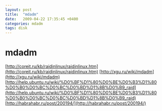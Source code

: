 ```yaml
---
layout: post
title:  "mdadm"
date:   2009-04-22 17:35:45 +0400
categories: mdadm
tags: disk
---
```


# mdadm
[http://coreit.ru/kb/raidinlinux/raidinlinux.htm](http://coreit.ru/kb/raidinlinux/raidinlinux.htm)
[http://xgu.ru/wiki/mdadm](http://xgu.ru/wiki/mdadm)
[http://help.ubuntu.ru/wiki/%D0%BF%D1%80%D0%BE%D0%B3%D1%80%D0%B0%D0%BC%D0%BC%D0%BD%D1%8B%D0%B9_raid](http://help.ubuntu.ru/wiki/%D0%BF%D1%80%D0%BE%D0%B3%D1%80%D0%B0%D0%BC%D0%BC%D0%BD%D1%8B%D0%B9_raid)
[http://habrahabr.ru/post/200194/](http://habrahabr.ru/post/200194/)